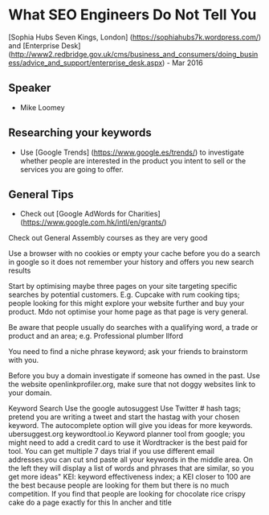
# What SEO Engineers Do Not Tell You

[Sophia Hubs Seven Kings, London] (https://sophiahubs7k.wordpress.com/) and [Enterprise Desk] (http://www2.redbridge.gov.uk/cms/business_and_consumers/doing_business/advice_and_support/enterprise_desk.aspx) -  Mar 2016

## Speaker
* Mike Loomey

## Researching your keywords
* Use [Google Trends] (https://www.google.es/trends/) to investigate whether people are interested in the product you intent to sell or the services you are going to offer.



## General Tips
* Check out [Google AdWords for Charities] (https://www.google.com.hk/intl/en/grants/)



Check out General Assembly courses as they are very good

Use a browser with no cookies or empty your cache before you do a search in google so it does not remember your history and offers you new search results

Start by optimising maybe three pages on your site targeting specific searches by potential customers.  E.g. Cupcake with rum cooking tips; people looking for this might explore your website further and buy your product. Mdo not optimise your home page as that page is very general.

Be aware that people usually do searches with a qualifying word, a trade or product and an area; e.g. Professional plumber Ilford

You need to find a niche phrase keyword; ask your friends to brainstorm with you.

Before you buy a domain investigate if someone has owned in the past.  Use the website openlinkprofiler.org, make sure that not doggy websites link to your domain.

Keyword Search
Use the google autosuggest
Use Twitter # hash tags; pretend you are writing a tweet and start the hastag with your chosen keyword. The autocomplete option will give you ideas for more keywords.
ubersuggest.org
keywordtool.io
Keyword planner tool from google; you might need to add a credit card to use it
Wordtracker is the best paid for tool.  You can get multiple 7 days trial if you use different email addresses.you can cut snd paste all your keywords in the middle area. On the left they will display a list of words and phrases that are similar, so you get more ideas" KEI: keyword effectiveness index; a KEI closer to 100 are the best because people are looking for them but there is no much competition.
If you find that people are looking for chocolate rice crispy cake do a page exactly for this
In ancher <a> and title <title> means IAAT
Search for your chosen words, e.g.  cannibal cupcake is a model so do not use this phrase if you are selling cupcakes as people doing this search will be mostly looking for the model

In an Excel page have the following columns
Your chosen keywords: column with all your keywords
Web page 1: the name of a page you are optimising, write here the keywords you will be using for this page. Copy and paste them here from the column Your chosen keywords.
Web page 2: as above
Web page 3: as above
Now for each web page chose the best 2-3 keywords. For each page you are trying to get people searching for different things 

Wait for 4-6 weeks to review thw results after optimising a page
In the google analytics tracker put your IP address so it does not record your own visits


Google sandbox: for new websites google might show you up the organic rank very quickly 






